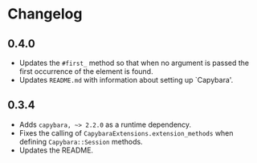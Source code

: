 # Changelog

## 0.4.0
* Updates the `#first_` method so that when no argument is passed the
  first occurrence of the element is found.
* Updates `README.md` with information about setting up `Capybara'.

## 0.3.4
* Adds `capybara, ~> 2.2.0` as a runtime dependency.
* Fixes the calling of `CapybaraExtensions.extension_methods` when defining
  `Capybara::Session` methods.
* Updates the README.
